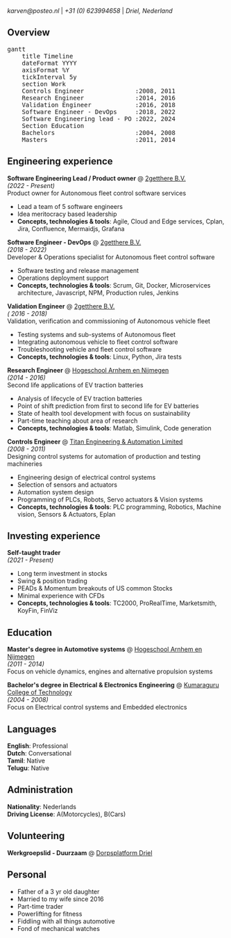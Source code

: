 _karven@posteo.nl_ | _+31 (0) 623994658_ | _Driel, Nederland_

## Overview

<pre class="mermaid">
gantt
    title Timeline
    dateFormat YYYY
    axisFormat %Y
    tickInterval 5y
    section Work
    Controls Engineer              :2008, 2011
    Research Engineer              :2014, 2016
    Validation Engineer            :2016, 2018
    Software Engineer - DevOps     :2018, 2022
    Software Engineering lead - PO :2022, 2024
    Section Education
    Bachelors                      :2004, 2008
    Masters                        :2011, 2014
</pre>

## Engineering experience

**Software Engineering Lead / Product owner** @ [2getthere B.V.](https://www.2getthere.eu//) <br>
_(2022 - Present)_ <br>
Product owner for Autonomous fleet control software services
- Lead a team of 5 software engineers
- Idea meritocracy based leadership
- **Concepts, technologies & tools**: Agile, Cloud and Edge services, Cplan, Jira, Confluence, Mermaidjs, Grafana

**Software Engineer - DevOps** @ [2getthere B.V.](https://www.2getthere.eu//) <br>
_(2018 - 2022)_ <br>
Developer & Operations specialist for Autonomous fleet control software
- Software testing and release management
- Operations deployment support
- **Concepts, technologies & tools**: Scrum, Git, Docker, Microservices architecture, Javascript, NPM, Production rules, Jenkins

**Validation Engineer** @ [2getthere B.V.](https://www.2getthere.eu//) <br>
_( 2016 - 2018)_ <br>
Validation, verification and commissioning of Autonomous vehicle fleet
- Testing systems and sub-systems of Autonomous fleet
- Integrating autonomous vehicle to fleet control software
- Troubleshooting vehicle and fleet control software
- **Concepts, technologies & tools**: Linux, Python, Jira tests

**Research Engineer** @ [Hogeschool Arnhem en Nijmegen](https://www.han.nl/onderzoek/lectoraten/lectoraat-han-automotive-research/) <br>
_(2014 - 2016)_ <br>
Second life applications of EV traction batteries
- Analysis of lifecycle of EV traction batteries
- Point of shift prediction from first to second life for EV batteries
- State of health tool development with focus on sustainability
- Part-time teaching about area of research
- **Concepts, technologies & tools**: Matlab, Simulink, Code generation

**Controls Engineer** @ [Titan Engineering & Automation Limited](https://www.titanteal.com/) <br>
_(2008 - 2011)_ <br>
Designing control systems for automation of production and testing machineries
- Engineering design of electrical control systems
- Selection of sensors and actuators
- Automation system design
- Programming of PLCs, Robots, Servo actuators & Vision systems
- **Concepts, technologies & tools**: PLC programming, Robotics, Machine vision, Sensors & Actuators, Eplan

## Investing experience

**Self-taught trader** <br>
_(2021 - Present)_ <br>
- Long term investment in stocks
- Swing & position trading 
- PEADs & Momentum breakouts of US common Stocks
- Minimal experience with CFDs
- **Concepts, technologies & tools**: TC2000, ProRealTime, Marketsmith, KoyFin, FinViz

## Education

**Master's degree in Automotive systems** @ [Hogeschool Arnhem en Nijmegen](https://www.han.nl/) <br>
_(2011 - 2014)_ <br>
Focus on vehicle dynamics, engines and alternative propulsion systems

**Bachelor's degree in Electrical & Electronics Engineering** @ [Kumaraguru College of Technology](https://www.kct.ac.in/) <br>
_(2004 - 2008)_ <br>
Focus on Electrical control systems and Embedded electronics

## Languages

**English**: Professional <br>
**Dutch**: Conversational <br>
**Tamil**: Native <br> 
**Telugu**: Native <br>

## Administration

**Nationality**: Nederlands <br>
**Driving License**: A(Motorcycles), B(Cars) <br>

## Volunteering

**Werkgroepslid - Duurzaam** @ [Dorpsplatform Driel](https://www.samendriel.nl/category/duurzaam/)

## Personal 
- Father of a 3 yr old daughter
- Married to my wife since 2016
- Part-time trader
- Powerlifting for fitness
- Fiddling with all things automotive
- Fond of mechanical watches
  
<script type="module">
	import mermaid from 'https://cdn.jsdelivr.net/npm/mermaid@10/dist/mermaid.esm.min.mjs';
	mermaid.initialize({
		startOnLoad: true,
        theme: 'neutral'
	});
</script>


